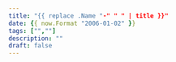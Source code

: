 ```yaml
---
title: "{{ replace .Name "-" " " | title }}"
date: {{ now.Format "2006-01-02" }}
tags: ["",""]
description: ""
draft: false
---
```


